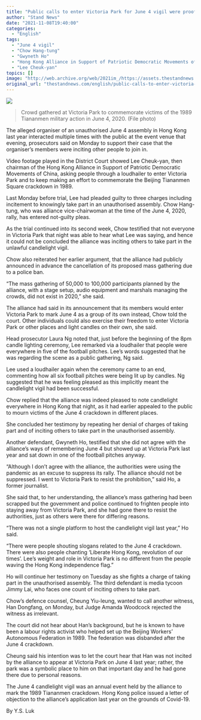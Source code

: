```yaml
---
title: "Public calls to enter Victoria Park for June 4 vigil were proof of incitement, says prosecution"
author: "Stand News"
date: "2021-11-08T19:40:00"
categories:
  - "English"
tags:
  - "June 4 vigil"
  - "Chow Hang-tung"
  - "Gwyneth Ho"
  - "Hong Kong Alliance in Support of Patriotic Democratic Movements of China"
  - "Lee Cheuk-yan"
topics: []
image: "http://web.archive.org/web/2021im_/https://assets.thestandnews.com/media/photos/601767184942759937.jpg"
original_url: "thestandnews.com/english/public-calls-to-enter-victoria-park-for-june-4-vigil-were-proof-of-incitement-says-prosecution"
---
```

![](http://web.archive.org/web/2021im_/https://assets.thestandnews.com/media/photos/601767184942759937.jpg)
> Crowd gathered at Victoria Park to commemorate victims of the 1989 Tiananmen military action in June 4, 2020. (File photo)

The alleged organiser of an unauthorised June 4 assembly in Hong Kong last year interacted multiple times with the public at the event venue that evening, prosecutors said on Monday to support their case that the organiser’s members were inciting other people to join in. 

Video footage played in the District Court showed Lee Cheuk-yan, then chairman of the Hong Kong Alliance in Support of Patriotic Democratic Movements of China, asking people through a loudhailer to enter Victoria Park and to keep making an effort to commemorate the Beijing Tiananmen Square crackdown in 1989. 

Last Monday before trial, Lee had pleaded guilty to three charges including incitement to knowingly take part in an unauthorised assembly. Chow Hang-tung, who was alliance vice-chairwoman at the time of the June 4, 2020, rally, has entered not-guilty pleas.

As the trial continued into its second week, Chow testified that not everyone in Victoria Park that night was able to hear what Lee was saying, and hence it could not be concluded the alliance was inciting others to take part in the unlawful candlelight vigil.

Chow also reiterated her earlier argument, that the alliance had publicly announced in advance the cancellation of its proposed mass gathering due to a police ban.

“The mass gathering of 50,000 to 100,000 participants planned by the alliance, with a stage setup, audio equipment and marshals managing the crowds, did not exist in 2020,” she said.

The alliance had said in its announcement that its members would enter Victoria Park to mark June 4 as a group of its own instead, Chow told the court. Other individuals could also exercise their freedom to enter Victoria Park or other places and light candles on their own, she said.

Head prosecutor Laura Ng noted that, just before the beginning of the 8pm candle lighting ceremony, Lee remarked via a loudhailer that people were everywhere in five of the football pitches. Lee’s words suggested that he was regarding the scene as a public gathering, Ng said.

Lee used a loudhailer again when the ceremony came to an end, commenting how all six football pitches were being lit up by candles. Ng suggested that he was feeling pleased as this implicitly meant the candlelight vigil had been successful. 

Chow replied that the alliance was indeed pleased to note candlelight everywhere in Hong Kong that night, as it had earlier appealed to the public to mourn victims of the June 4 crackdown in different places.

She concluded her testimony by repeating her denial of charges of taking part and of inciting others to take part in the unauthorised assembly.

Another defendant, Gwyneth Ho, testified that she did not agree with the alliance’s ways of remembering June 4 but showed up at Victoria Park last year and sat down in one of the football pitches anyway.

“Although I don’t agree with the alliance, the authorities were using the pandemic as an excuse to suppress its rally. The alliance should not be suppressed. I went to Victoria Park to resist the prohibition,” said Ho, a former journalist.

She said that, to her understanding, the alliance’s mass gathering had been scrapped but the government and police continued to frighten people into staying away from Victoria Park, and she had gone there to resist the authorities, just as others were there for differing reasons.

“There was not a single platform to host the candlelight vigil last year,” Ho said.

“There were people shouting slogans related to the June 4 crackdown. There were also people chanting ‘Liberate Hong Kong, revolution of our times’. Lee’s weight and role in Victoria Park is no different from the people waving the Hong Kong independence flag.”

Ho will continue her testimony on Tuesday as she fights a charge of taking part in the unauthorised assembly. The third defendant is media tycoon Jimmy Lai, who faces one count of inciting others to take part.

Chow’s defence counsel, Cheung Yiu-leung, wanted to call another witness, Han Dongfang, on Monday, but Judge Amanda Woodcock rejected the witness as irrelevant.

The court did not hear about Han’s background, but he is known to have been a labour rights activist who helped set up the Beijing Workers’ Autonomous Federation in 1989. The federation was disbanded after the June 4 crackdown.

Cheung said his intention was to let the court hear that Han was not incited by the alliance to appear at Victoria Park on June 4 last year; rather, the park was a symbolic place to him on that important day and he had gone there due to personal reasons.

The June 4 candlelight vigil was an annual event held by the alliance to mark the 1989 Tiananmen crackdown. Hong Kong police issued a letter of objection to the alliance’s application last year on the grounds of Covid-19.

By Y.S. Luk